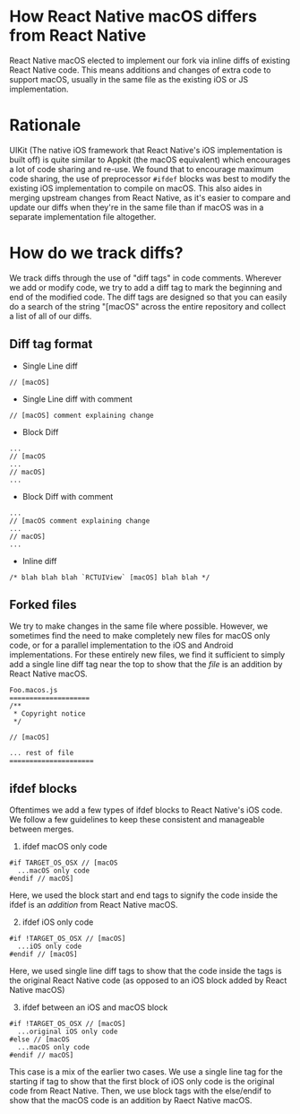 # How React Native macOS differs from React Native

React Native macOS elected to implement our fork via inline diffs of existing React Native code. This means additions and changes of extra code to support macOS, usually in the same file as the existing iOS or JS implementation.

# Rationale

UIKit (The native iOS framework that React Native's iOS implementation is built off) is quite similar to Appkit (the macOS equivalent) which encourages a lot of code sharing and re-use. We found that to encourage maximum code sharing, the use of preprocessor `#ifdef` blocks was best to modify the existing iOS implementation to compile on macOS. This also aides in merging upstream changes from React Native, as it's easier to compare and update our diffs when they're in the same file than if macOS was in a separate implementation file altogether.

# How do we track diffs?

We track diffs through the use of "diff tags" in code comments. Wherever we add or modify code, we try to add a diff tag to mark the beginning and end of the modified code. The diff tags are designed so that you can easily do a search of the string "[macOS" across the entire repository and collect a list of all of our diffs.

## Diff tag format

- Single Line diff
```
// [macOS]
```
- Single Line diff with comment
```
// [macOS] comment explaining change
```
- Block Diff
```
...
// [macOS
...
// macOS]
...
```
- Block Diff with comment
```
...
// [macOS comment explaining change
...
// macOS]
...
```
- Inline diff
```
/* blah blah blah `RCTUIView` [macOS] blah blah */
```

## Forked files

We try to make changes in the same file where possible. However, we sometimes find the need to make completely new files for macOS only code, or for a parallel implementation to the iOS and Android implementations. For these entirely new files, we find it sufficient to simply add a single line diff tag near the top to show that the _file_ is an addition by React Native macOS.

```
Foo.macos.js
====================
/**
 * Copyright notice
 */

// [macOS]

... rest of file
=====================
```

## ifdef blocks

Oftentimes we add a few types of ifdef blocks to React Native's iOS code. We follow a few guidelines to keep these consistent and manageable between merges.

1. ifdef macOS only code 

```
#if TARGET_OS_OSX // [macOS
  ...macOS only code
#endif // macOS]
```
Here, we used the block start and end tags to signify the code inside the ifdef is an _addition_ from React Native macOS. 


2. ifdef iOS only code

```
#if !TARGET_OS_OSX // [macOS]
  ...iOS only code
#endif // [macOS]
```
Here, we used single line diff tags to show that the code inside the tags is the original React Native code (as opposed to an iOS block added by React Native macOS)


3. ifdef between an iOS and macOS block

```
#if !TARGET_OS_OSX // [macOS]
  ...original iOS only code
#else // [macOS
  ...macOS only code
#endif // macOS]
```
This case is a mix of the earlier two cases. We use a single line tag for the starting if tag to show that the first block of iOS only code is the original code from React Native. Then, we use block tags with the else/endif to show that the macOS code is an addition by Raect Native macOS.




